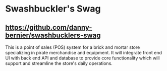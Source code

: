 # Swashbuckler's Swag
## https://github.com/danny-bernier/swashbucklers-swag

This is a point of sales (POS) system for a brick and mortar store specializing in pirate merchandise and equipment. It will integrate front end UI with back end API and database to provide core functionality which will support and streamline the store's daily operations.
